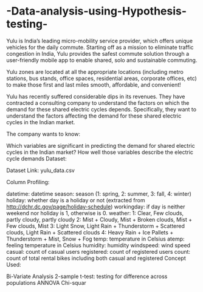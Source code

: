 # -Data-analysis-using-Hypothesis-testing-
Yulu is India’s leading micro-mobility service provider, which offers unique vehicles for the daily commute. Starting off as a mission to eliminate traffic congestion in India, Yulu provides the safest commute solution through a user-friendly mobile app to enable shared, solo and sustainable commuting.

Yulu zones are located at all the appropriate locations (including metro stations, bus stands, office spaces, residential areas, corporate offices, etc) to make those first and last miles smooth, affordable, and convenient!

Yulu has recently suffered considerable dips in its revenues. They have contracted a consulting company to understand the factors on which the demand for these shared electric cycles depends. Specifically, they want to understand the factors affecting the demand for these shared electric cycles in the Indian market.

The company wants to know:

Which variables are significant in predicting the demand for shared electric cycles in the Indian market? How well those variables describe the electric cycle demands Dataset:

Dataset Link: yulu_data.csv

Column Profiling:

datetime: datetime season: season (1: spring, 2: summer, 3: fall, 4: winter) holiday: whether day is a holiday or not (extracted from http://dchr.dc.gov/page/holiday-schedule) workingday: if day is neither weekend nor holiday is 1, otherwise is 0. weather: 1: Clear, Few clouds, partly cloudy, partly cloudy 2: Mist + Cloudy, Mist + Broken clouds, Mist + Few clouds, Mist 3: Light Snow, Light Rain + Thunderstorm + Scattered clouds, Light Rain + Scattered clouds 4: Heavy Rain + Ice Pallets + Thunderstorm + Mist, Snow + Fog temp: temperature in Celsius atemp: feeling temperature in Celsius humidity: humidity windspeed: wind speed casual: count of casual users registered: count of registered users count: count of total rental bikes including both casual and registered Concept Used:

Bi-Variate Analysis 2-sample t-test: testing for difference across populations ANNOVA Chi-squar
